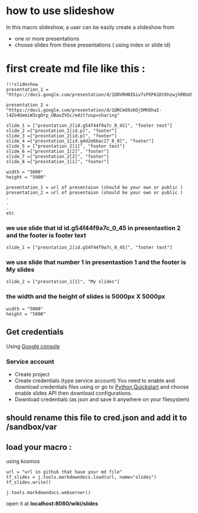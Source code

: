 
# how to use slideshow 
In this macro slideshow, a user can be easily create a slideshow from

- one or more presentations
- choose slides from these presentations ( using index or slide id)

# first create md file like this  :
```
!!!slideshow
presentation_1 = "https://docs.google.com/presentation/d/1DDVRHNIGiv7sPXP61Dt6hzwjhRRUdSDN8nz_vF_9XrQ/edit"

presentation_2 = "https://docs.google.com/presentation/d/1QRCmG9z6Oj5MhDhaI-l4Zo4OemiW3cgOrp_UBaxZVGc/edit?usp=sharing"

slide_1 = ["presntation_2[id.g54f44f9a7c_0_45]", "footer text"]
slide_2 =["presntation_1[id.p]", "footer"]
slide_3 =["presntation_2[id.p]", "footer"]
slide_4 =["presntation_1[id.g4d2e6bac17_0_0]", "footer"]
slide_5 = ["presntation_2[1]", "footer text"]
slide_6 =["presntation_1[2]", "footer"]
slide_7 =["presntation_2[2]", "footer"]
slide_8 =["presntation_1[1]", "footer"]

width = "5000"
height = "5000"

```
```
presentation_1 = url of presentaion (should be your own or public )
presentation_2 = url of presentaion (should be your own or public )
.
.
.
etc 
```
### we use slide that id **id.g54f44f9a7c_0_45** in **presentastion 2** and the footer is **footer text**  
```
slide_1 = ["presntation_2[id.g54f44f9a7c_0_45]", "footer text"]
```
### we use slide that number **1** in **presentastion 1** and the footer is **My slides** 
```
slide_2 = ["presntation_1[1]", "My slides"]
```

### the width and the height of slides is **5000px X 5000px**
```
width = "5000"
height = "5000"
```

## Get credentials

Using [Google console](https://console.developers.google.com/flows/enableapi?apiid=slides.googleapis.com)

### Service account 
- Create project 
- Create credentials (type service account)
You need to enable and download credentials files using  or go to [Python Quickstart](https://developers.google.com/slides/quickstart/python) and choose enable slides API then download configurations.
- Download credentials (as json and save it anywhere on your filesystem)

## should rename this file to **cred.json** and add it to /sandbox/var 

## load your macro :
 using kosmos 
 ```
url = "url in github that have your md file" 
tf_slides = j.tools.markdowndocs.load(url, name="slides") 
tf_slides.write()  

j.tools.markdowndocs.webserver()
 ```

open it at **localhost:8080/wiki/slides**